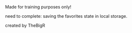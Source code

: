 Made for training purposes only!

need to complete:
saving the favorites state in local storage.

created by TheBigR
